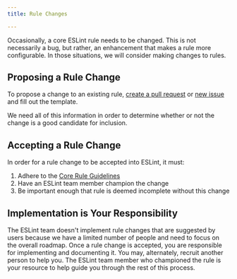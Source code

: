 ```yaml
---
title: Rule Changes

---
```


Occasionally, a core ESLint rule needs to be changed. This is not necessarily a bug, but rather, an enhancement that makes a rule more configurable. In those situations, we will consider making changes to rules.

## Proposing a Rule Change

To propose a change to an existing rule, [create a pull request](/docs/developer-guide/contributing/pull-requests) or [new issue](https://github.com/eslint/eslint/issues/new/choose) and fill out the template.

We need all of this information in order to determine whether or not the change is a good candidate for inclusion.

## Accepting a Rule Change

In order for a rule change to be accepted into ESLint, it must:

1. Adhere to the [Core Rule Guidelines](new-rules#core-rule-guidelines)
1. Have an ESLint team member champion the change
1. Be important enough that rule is deemed incomplete without this change

## Implementation is Your Responsibility

The ESLint team doesn't implement rule changes that are suggested by users because we have a limited number of people and need to focus on the overall roadmap. Once a rule change is accepted, you are responsible for implementing and documenting it. You may, alternately, recruit another person to help you. The ESLint team member who championed the rule is your resource to help guide you through the rest of this process.
